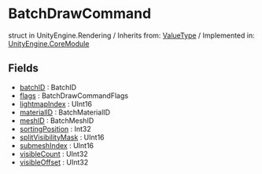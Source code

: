 # BatchDrawCommand
struct in UnityEngine.Rendering
 / Inherits from: <a href="https://docs.unity3d.com/6000.0/Documentation/ScriptReference/ValueType.html" target="_blank">ValueType</a> / Implemented in: <a href="https://docs.unity3d.com/6000.0/Documentation/ScriptReference/UnityEngine.CoreModule.html" target="_blank">UnityEngine.CoreModule</a>
## Fields
- <a href="https://docs.unity3d.com/6000.0/Documentation/ScriptReference/BatchDrawCommand-batchID.html" target="_blank">batchID</a> : BatchID
- <a href="https://docs.unity3d.com/6000.0/Documentation/ScriptReference/BatchDrawCommand-flags.html" target="_blank">flags</a> : BatchDrawCommandFlags
- <a href="https://docs.unity3d.com/6000.0/Documentation/ScriptReference/BatchDrawCommand-lightmapIndex.html" target="_blank">lightmapIndex</a> : UInt16
- <a href="https://docs.unity3d.com/6000.0/Documentation/ScriptReference/BatchDrawCommand-materialID.html" target="_blank">materialID</a> : BatchMaterialID
- <a href="https://docs.unity3d.com/6000.0/Documentation/ScriptReference/BatchDrawCommand-meshID.html" target="_blank">meshID</a> : BatchMeshID
- <a href="https://docs.unity3d.com/6000.0/Documentation/ScriptReference/BatchDrawCommand-sortingPosition.html" target="_blank">sortingPosition</a> : Int32
- <a href="https://docs.unity3d.com/6000.0/Documentation/ScriptReference/BatchDrawCommand-splitVisibilityMask.html" target="_blank">splitVisibilityMask</a> : UInt16
- <a href="https://docs.unity3d.com/6000.0/Documentation/ScriptReference/BatchDrawCommand-submeshIndex.html" target="_blank">submeshIndex</a> : UInt16
- <a href="https://docs.unity3d.com/6000.0/Documentation/ScriptReference/BatchDrawCommand-visibleCount.html" target="_blank">visibleCount</a> : UInt32
- <a href="https://docs.unity3d.com/6000.0/Documentation/ScriptReference/BatchDrawCommand-visibleOffset.html" target="_blank">visibleOffset</a> : UInt32
